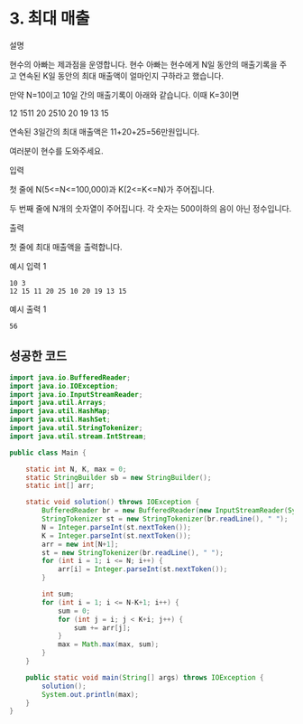 # 3. 최대 매출

설명

현수의 아빠는 제과점을 운영합니다. 현수 아빠는 현수에게 N일 동안의 매출기록을 주고 연속된 K일 동안의 최대 매출액이 얼마인지 구하라고 했습니다.

만약 N=10이고 10일 간의 매출기록이 아래와 같습니다. 이때 K=3이면

12 1511 20 2510 20 19 13 15

연속된 3일간의 최대 매출액은 11+20+25=56만원입니다.

여러분이 현수를 도와주세요.



입력

첫 줄에 N(5<=N<=100,000)과 K(2<=K<=N)가 주어집니다.

두 번째 줄에 N개의 숫자열이 주어집니다. 각 숫자는 500이하의 음이 아닌 정수입니다.



출력

첫 줄에 최대 매출액을 출력합니다.



예시 입력 1 

```
10 3
12 15 11 20 25 10 20 19 13 15
```

예시 출력 1

```
56
```



## 성공한 코드

~~~java
import java.io.BufferedReader;
import java.io.IOException;
import java.io.InputStreamReader;
import java.util.Arrays;
import java.util.HashMap;
import java.util.HashSet;
import java.util.StringTokenizer;
import java.util.stream.IntStream;

public class Main {

    static int N, K, max = 0;
    static StringBuilder sb = new StringBuilder();
    static int[] arr;

    static void solution() throws IOException {
        BufferedReader br = new BufferedReader(new InputStreamReader(System.in));
        StringTokenizer st = new StringTokenizer(br.readLine(), " ");
        N = Integer.parseInt(st.nextToken());
        K = Integer.parseInt(st.nextToken());
        arr = new int[N+1];
        st = new StringTokenizer(br.readLine(), " ");
        for (int i = 1; i <= N; i++) {
            arr[i] = Integer.parseInt(st.nextToken());
        }

        int sum;
        for (int i = 1; i <= N-K+1; i++) {
            sum = 0;
            for (int j = i; j < K+i; j++) {
                sum += arr[j];
            }
            max = Math.max(max, sum);
        }
    }

    public static void main(String[] args) throws IOException {
        solution();
        System.out.println(max);
    }
}
~~~

